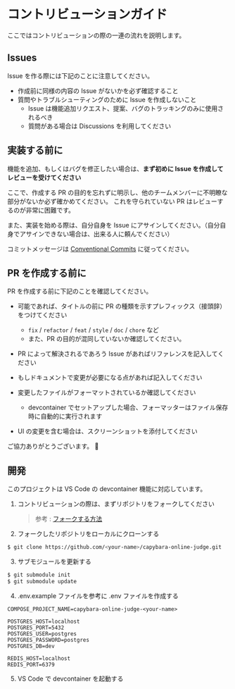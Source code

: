 # コントリビューションガイド

ここではコントリビューションの際の一連の流れを説明します。

## Issues

Issue を作る際には下記のことに注意してください。

- 作成前に同様の内容の Issue がないかを必ず確認すること
- 質問やトラブルシューティングのために Issue を作成しないこと
  - Issue は機能追加リクエスト、提案、バグのトラッキングのみに使用されるべき
  - 質問がある場合は Discussions を利用してください

## 実装する前に

機能を追加、もしくはバグを修正したい場合は、**まず初めに Issue を作成してレビューを受けてください**

ここで、作成する PR の目的を忘れずに明示し、他のチームメンバーに不明瞭な部分がないか必ず確かめてください。
これを守られていない PR はレビューするのが非常に困難です。

また、実装を始める際は、自分自身を Issue にアサインしてください。（自分自身でアサインできない場合は、出来る人に頼んでください）

コミットメッセージは [Conventional Commits](https://www.conventionalcommits.org/ja/v1.0.0/) に従ってください。

## PR を作成する前に

PR を作成する前に下記のことを確認してください。

- 可能であれば、タイトルの前に PR の種類を示すプレフィックス（接頭辞）をつけてください

  - `fix` / `refactor` / `feat` / `style` / `doc` / `chore` など
  - また、PR の目的が混同していないか確認してください。

- PR によって解決されるであろう Issue があればリファレンスを記入してください
- もしドキュメントで変更が必要になる点があれば記入してください
- 変更したファイルがフォーマットされているか確認してください

  - devcontainer でセットアップした場合、フォーマッターはファイル保存時に自動的に実行されます

- UI の変更を含む場合は、スクリーンショットを添付してください

ご協力ありがとうございます。 🤗

## 開発

このプロジェクトは VS Code の devcontainer 機能に対応しています。

1. コントリビューションの際は、まずリポジトリをフォークしてください

   > 参考 : [フォークする方法](https://docs.github.com/ja/get-started/quickstart/fork-a-repo)

2. フォークしたリポジトリをローカルにクローンする

```bash
$ git clone https://github.com/<your-name>/capybara-online-judge.git
```

3. サブモジュールを更新する

```bash
$ git submodule init
$ git submodule update
```

4. .env.example ファイルを参考に .env ファイルを作成する

```
COMPOSE_PROJECT_NAME=capybara-online-judge-<your-name>

POSTGRES_HOST=localhost
POSTGRES_PORT=5432
POSTGRES_USER=postgres
POSTGRES_PASSWORD=postgres
POSTGRES_DB=dev

REDIS_HOST=localhost
REDIS_PORT=6379
```

5. VS Code で devcontainer を起動する
